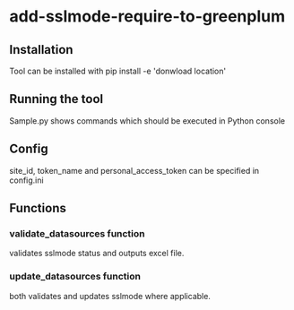 # add-sslmode-require-to-greenplum

## Installation

Tool can be installed with pip install -e 'donwload location'

## Running the tool

Sample.py shows commands which should be executed in Python console

## Config

site_id, token_name and personal_access_token can be specified in config.ini

## Functions

### validate_datasources function

validates sslmode status and outputs excel file. 

### update_datasources function

both validates and updates sslmode where applicable. 


